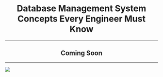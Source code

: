 <h1 align=center>Database Management System Concepts Every Engineer Must Know</h1><hr />
<h2 align=center>Coming Soon</h2><hr />
<img src="https://png.pngtree.com/background/20230617/original/pngtree-abstract-database-in-3d-render-depicting-server-stack-concept-and-data-picture-image_3701598.jpg">
